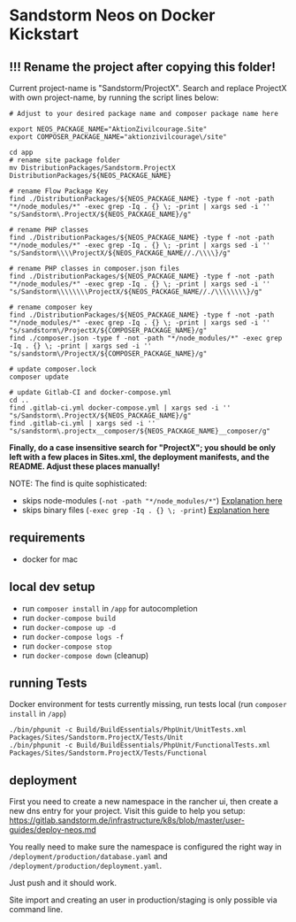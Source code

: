 # Sandstorm Neos on Docker Kickstart

## !!! Rename the project after copying this folder!
Current project-name is "Sandstorm/ProjectX". Search and replace ProjectX with own project-name, by running the script lines below:

```
# Adjust to your desired package name and composer package name here

export NEOS_PACKAGE_NAME="AktionZivilcourage.Site"
export COMPOSER_PACKAGE_NAME="aktionzivilcourage\/site"

cd app
# rename site package folder
mv DistributionPackages/Sandstorm.ProjectX DistributionPackages/${NEOS_PACKAGE_NAME}

# rename Flow Package Key
find ./DistributionPackages/${NEOS_PACKAGE_NAME} -type f -not -path "*/node_modules/*" -exec grep -Iq . {} \; -print | xargs sed -i '' "s/Sandstorm\.ProjectX/${NEOS_PACKAGE_NAME}/g"

# rename PHP classes
find ./DistributionPackages/${NEOS_PACKAGE_NAME} -type f -not -path "*/node_modules/*" -exec grep -Iq . {} \; -print | xargs sed -i '' "s/Sandstorm\\\\ProjectX/${NEOS_PACKAGE_NAME//./\\\\}/g"

# rename PHP classes in composer.json files
find ./DistributionPackages/${NEOS_PACKAGE_NAME} -type f -not -path "*/node_modules/*" -exec grep -Iq . {} \; -print | xargs sed -i '' "s/Sandstorm\\\\\\\\ProjectX/${NEOS_PACKAGE_NAME//./\\\\\\\\}/g"

# rename composer key
find ./DistributionPackages/${NEOS_PACKAGE_NAME} -type f -not -path "*/node_modules/*" -exec grep -Iq . {} \; -print | xargs sed -i '' "s/sandstorm\/ProjectX/${COMPOSER_PACKAGE_NAME}/g"
find ./composer.json -type f -not -path "*/node_modules/*" -exec grep -Iq . {} \; -print | xargs sed -i '' "s/sandstorm\/ProjectX/${COMPOSER_PACKAGE_NAME}/g"

# update composer.lock
composer update

# update Gitlab-CI and docker-compose.yml
cd ..
find .gitlab-ci.yml docker-compose.yml | xargs sed -i '' "s/Sandstorm\.ProjectX/${NEOS_PACKAGE_NAME}/g"
find .gitlab-ci.yml | xargs sed -i '' "s/sandstorm\.projectx__composer/${NEOS_PACKAGE_NAME}__composer/g"
```

**Finally, do a case insensitive search for "ProjectX"; you should be only left with a few places in Sites.xml, the deployment manifests, and the README. Adjust these places manually!**

NOTE: The find is quite sophisticated:
- skips node-modules (`-not -path "*/node_modules/*"`) [Explanation here](https://stackoverflow.com/a/15736463/4921449)
- skips binary files (`-exec grep -Iq . {} \; -print`) [Explanation here](https://stackoverflow.com/a/13659891/4921449)


## requirements
- docker for mac


## local dev setup

- run `composer install` in `/app` for autocompletion
- run `docker-compose build`
- run `docker-compose up -d`
- run `docker-compose logs -f`
- run `docker-compose stop`
- run `docker-compose down` (cleanup)

## running Tests
Docker environment for tests currently missing, run tests local (run `composer install` in `/app`)

```
./bin/phpunit -c Build/BuildEssentials/PhpUnit/UnitTests.xml Packages/Sites/Sandstorm.ProjectX/Tests/Unit
./bin/phpunit -c Build/BuildEssentials/PhpUnit/FunctionalTests.xml Packages/Sites/Sandstorm.ProjectX/Tests/Functional
```

## deployment

First you need to create a new namespace in the rancher ui, then create a new dns entry for your project.
Visit this guide to help you setup: https://gitlab.sandstorm.de/infrastructure/k8s/blob/master/user-guides/deploy-neos.md

You really need to make sure the namespace is configured the right way in `/deployment/production/database.yaml`
and `/deployment/production/deployment.yaml`.

Just push and it should work.

Site import and creating an user in production/staging is only possible via command line.
